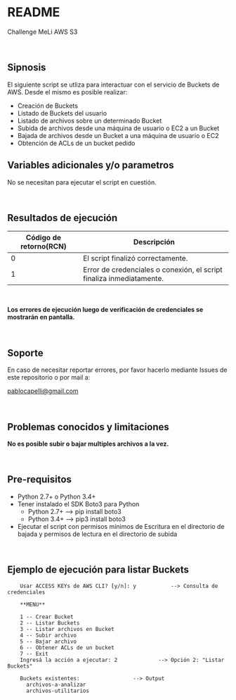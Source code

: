 # README
Challenge MeLi AWS S3

<br>

## Sipnosis

El siguiente script se utliza para interactuar con el servicio de Buckets de AWS. Desde el mismo es posible realizar:
<br>
* Creación de Buckets
* Listado de Buckets del usuario
* Listado de archivos sobre un determinado Bucket
* Subida de archivos desde una máquina de usuario o EC2 a un Bucket
* Bajada de archivos desde un Bucket a una máquina de usuario o EC2
* Obtención de ACLs de un bucket pedido

## Variables adicionales y/o parametros

No se necesitan para ejecutar el script en cuestión.

<br>

## Resultados de ejecución

Código de retorno(RCN) |  Descripción
----------|---------
0 | El script finalizó correctamente.
1 | Error de credenciales o conexión, el script finaliza inmediatamente.
<br>

**Los errores de ejecución luego de verificación de credenciales se mostrarán en pantalla.**

<br>

## Soporte

En caso de necesitar reportar errores, por favor hacerlo mediante Issues de este repositorio o por mail a: 

<pablocapelli@gmail.com>

<br>

## Problemas conocidos y limitaciones

**No es posible subir o bajar multiples archivos a la vez.**

<br>

## Pre-requisitos

* Python 2.7+ o Python 3.4+
* Tener instalado el SDK Boto3 para Python
    * Python 2.7+ --> pip install boto3
    * Python 3.4+ --> pip3 install boto3
* Ejecutar el script con permisos mínimos de Escritura en el directorio de bajada y permisos de lectura en el directorio de subida


<br>

## Ejemplo de ejecución para listar Buckets

```	python3 aws_s3_0.2.py
	Usar ACCESS KEYs de AWS CLI? [y/n]: y			--> Consulta de credenciales
	
	**MENU**
	
	1 -- Crear Bucket
	2 -- Listar Buckets
	3 -- Listar archivos en Bucket
	4 -- Subir archivo
	5 -- Bajar archivo
	6 -- Obtener ACLs de un bucket
	7 -- Exit
	Ingresá la acción a ejecutar: 2				--> Opción 2: "Listar Buckets"
	
	Buckets existentes:					--> Output
	  archivos-a-analizar
	  archivos-utilitarios
```

<br>


